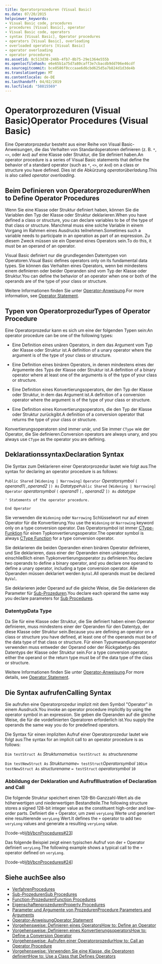 ```yaml
---
title: Operatorprozeduren (Visual Basic)
ms.date: 07/20/2015
helpviewer_keywords:
- Visual Basic code, procedures
- procedures [Visual Basic], operator
- Visual Basic code, operators
- syntax [Visual Basic], Operator procedures
- operators [Visual Basic], overloading
- overloaded operators [Visual Basic]
- operator overloading
- operator procedures
ms.assetid: 8c513d38-246b-4fb7-8b75-29e1364e555b
ms.openlocfilehash: e6e65b1a75d7a80caff3e7cbacdb9dd706e46cdf
ms.sourcegitcommit: bce0586f0cccaae6d6cbd625d5a7b824d1d3de4b
ms.translationtype: MT
ms.contentlocale: de-DE
ms.lasthandoff: 04/02/2019
ms.locfileid: "58815569"
---
```

# <a name="operator-procedures-visual-basic"></a><span data-ttu-id="c76fd-102">Operatorprozeduren (Visual Basic)</span><span class="sxs-lookup"><span data-stu-id="c76fd-102">Operator Procedures (Visual Basic)</span></span>
<span data-ttu-id="c76fd-103">Eine Operatorprozedur besteht aus einer Reihe von Visual Basic-Anweisungen, die das Verhalten von Standardoperatoren definieren (z. B. `*`, `<>`, oder `And`) auf eine Klasse oder Struktur, die Sie definiert haben.</span><span class="sxs-lookup"><span data-stu-id="c76fd-103">An operator procedure is a series of Visual Basic statements that define the behavior of a standard operator (such as `*`, `<>`, or `And`) on a class or structure you have defined.</span></span> <span data-ttu-id="c76fd-104">Dies ist die Abkürzung *operatorüberladung*.</span><span class="sxs-lookup"><span data-stu-id="c76fd-104">This is also called *operator overloading*.</span></span>  
  
## <a name="when-to-define-operator-procedures"></a><span data-ttu-id="c76fd-105">Beim Definieren von Operatorprozeduren</span><span class="sxs-lookup"><span data-stu-id="c76fd-105">When to Define Operator Procedures</span></span>  
 <span data-ttu-id="c76fd-106">Wenn Sie eine Klasse oder Struktur definiert haben, können Sie die Variablen den Typ der Klasse oder Struktur deklarieren.</span><span class="sxs-lookup"><span data-stu-id="c76fd-106">When you have defined a class or structure, you can declare variables to be of the type of that class or structure.</span></span> <span data-ttu-id="c76fd-107">Manchmal muss eine solche Variable in einem Vorgang im Rahmen eines Ausdrucks teilnehmen.</span><span class="sxs-lookup"><span data-stu-id="c76fd-107">Sometimes such a variable needs to participate in an operation as part of an expression.</span></span> <span data-ttu-id="c76fd-108">Zu diesem Zweck müssen sie ein Operand eines Operators sein.</span><span class="sxs-lookup"><span data-stu-id="c76fd-108">To do this, it must be an operand of an operator.</span></span>  
  
 <span data-ttu-id="c76fd-109">Visual Basic definiert nur die grundlegenden Datentypen von Operatoren.</span><span class="sxs-lookup"><span data-stu-id="c76fd-109">Visual Basic defines operators only on its fundamental data types.</span></span> <span data-ttu-id="c76fd-110">Sie können das Verhalten eines Operators, wenn bei mindestens einem definieren oder beider Operanden sind vom Typ der Klasse oder Struktur.</span><span class="sxs-lookup"><span data-stu-id="c76fd-110">You can define the behavior of an operator when one or both of the operands are of the type of your class or structure.</span></span>  
  
 <span data-ttu-id="c76fd-111">Weitere Informationen finden Sie unter [Operator-Anweisung](../../../../visual-basic/language-reference/statements/operator-statement.md).</span><span class="sxs-lookup"><span data-stu-id="c76fd-111">For more information, see [Operator Statement](../../../../visual-basic/language-reference/statements/operator-statement.md).</span></span>  
  
## <a name="types-of-operator-procedure"></a><span data-ttu-id="c76fd-112">Typen von Operatorprozedur</span><span class="sxs-lookup"><span data-stu-id="c76fd-112">Types of Operator Procedure</span></span>  
 <span data-ttu-id="c76fd-113">Eine Operatorprozedur kann es sich um eine der folgenden Typen sein:</span><span class="sxs-lookup"><span data-stu-id="c76fd-113">An operator procedure can be one of the following types:</span></span>  
  
-   <span data-ttu-id="c76fd-114">Eine Definition eines unären Operators, in dem das Argument vom Typ der Klasse oder Struktur ist.</span><span class="sxs-lookup"><span data-stu-id="c76fd-114">A definition of a unary operator where the argument is of the type of your class or structure.</span></span>  
  
-   <span data-ttu-id="c76fd-115">Eine Definition eines binären Operators, in denen mindestens eines der Argumente des Typs der Klasse oder Struktur ist.</span><span class="sxs-lookup"><span data-stu-id="c76fd-115">A definition of a binary operator where at least one of the arguments is of the type of your class or structure.</span></span>  
  
-   <span data-ttu-id="c76fd-116">Eine Definition eines Konvertierungsoperators, der den Typ der Klasse oder Struktur, in dem das Argument ist.</span><span class="sxs-lookup"><span data-stu-id="c76fd-116">A definition of a conversion operator where the argument is of the type of your class or structure.</span></span>  
  
-   <span data-ttu-id="c76fd-117">Eine Definition eines Konvertierungsoperators, die den Typ der Klasse oder Struktur zurückgibt.</span><span class="sxs-lookup"><span data-stu-id="c76fd-117">A definition of a conversion operator that returns the type of your class or structure.</span></span>  
  
 <span data-ttu-id="c76fd-118">Konvertierungsoperatoren sind immer unär, und Sie immer `CType` wie der Operator, die Sie definieren.</span><span class="sxs-lookup"><span data-stu-id="c76fd-118">Conversion operators are always unary, and you always use `CType` as the operator you are defining.</span></span>  
  
## <a name="declaration-syntax"></a><span data-ttu-id="c76fd-119">Deklarationssyntax</span><span class="sxs-lookup"><span data-stu-id="c76fd-119">Declaration Syntax</span></span>  
 <span data-ttu-id="c76fd-120">Die Syntax zum Deklarieren einer Operatorprozedur lautet wie folgt aus:</span><span class="sxs-lookup"><span data-stu-id="c76fd-120">The syntax for declaring an operator procedure is as follows:</span></span>  
  
 <span data-ttu-id="c76fd-121">`Public Shared`   `[Widening | Narrowing]`   `Operator`  *Operatorsymbol* `(` *operand1*`[,`*operand2* `]) As` *Datatype*</span><span class="sxs-lookup"><span data-stu-id="c76fd-121">`Public Shared`   `[Widening | Narrowing]`   `Operator`  *operatorsymbol*  `(` *operand1*  `[,`  *operand2* `]) As`  *datatype*</span></span>  
  
 `' Statements of the operator procedure.`  
  
 `End Operator`  
  
 <span data-ttu-id="c76fd-122">Sie verwenden die `Widening` oder `Narrowing` Schlüsselwort nur auf einen Operator für die Konvertierung.</span><span class="sxs-lookup"><span data-stu-id="c76fd-122">You use the `Widening` or `Narrowing` keyword only on a type conversion operator.</span></span> <span data-ttu-id="c76fd-123">Das Operatorsymbol ist immer [CType-Funktion](../../../../visual-basic/language-reference/functions/ctype-function.md) für einen Typkonvertierungsoperator.</span><span class="sxs-lookup"><span data-stu-id="c76fd-123">The operator symbol is always [CType Function](../../../../visual-basic/language-reference/functions/ctype-function.md) for a type conversion operator.</span></span>  
  
 <span data-ttu-id="c76fd-124">Sie deklarieren die beiden Operanden einen binären Operator definieren, und Sie deklarieren, dass einer der Operanden einen unäroperator, einschließlich einen Typkonvertierungsoperator zu definieren.</span><span class="sxs-lookup"><span data-stu-id="c76fd-124">You declare two operands to define a binary operator, and you declare one operand to define a unary operator, including a type conversion operator.</span></span> <span data-ttu-id="c76fd-125">Alle Operanden müssen deklariert werden `ByVal`.</span><span class="sxs-lookup"><span data-stu-id="c76fd-125">All operands must be declared `ByVal`.</span></span>  
  
 <span data-ttu-id="c76fd-126">Sie deklarieren jeder Operand auf die gleiche Weise, die Sie deklarieren die Parameter für [Sub-Prozeduren](./sub-procedures.md).</span><span class="sxs-lookup"><span data-stu-id="c76fd-126">You declare each operand the same way you declare parameters for [Sub Procedures](./sub-procedures.md).</span></span>  
  
### <a name="data-type"></a><span data-ttu-id="c76fd-127">Datentyp</span><span class="sxs-lookup"><span data-stu-id="c76fd-127">Data Type</span></span>  
 <span data-ttu-id="c76fd-128">Da Sie für eine Klasse oder Struktur, die Sie definiert haben einen Operator definieren, muss mindestens einer der Operanden für den Datentyp, der diese Klasse oder Struktur sein.</span><span class="sxs-lookup"><span data-stu-id="c76fd-128">Because you are defining an operator on a class or structure you have defined, at least one of the operands must be of the data type of that class or structure.</span></span> <span data-ttu-id="c76fd-129">Für einen Typumwandlungsoperator verwenden muss entweder der Operand oder der Rückgabetyp des Datentyps der Klasse oder Struktur sein.</span><span class="sxs-lookup"><span data-stu-id="c76fd-129">For a type conversion operator, either the operand or the return type must be of the data type of the class or structure.</span></span>  
  
 <span data-ttu-id="c76fd-130">Weitere Informationen finden Sie unter [Operator-Anweisung](../../../../visual-basic/language-reference/statements/operator-statement.md).</span><span class="sxs-lookup"><span data-stu-id="c76fd-130">For more details, see [Operator Statement](../../../../visual-basic/language-reference/statements/operator-statement.md).</span></span>  
  
## <a name="calling-syntax"></a><span data-ttu-id="c76fd-131">Die Syntax aufrufen</span><span class="sxs-lookup"><span data-stu-id="c76fd-131">Calling Syntax</span></span>  
 <span data-ttu-id="c76fd-132">Sie aufrufen eine Operatorprozedur implizit mit dem Symbol "Operator" in einem Ausdruck.</span><span class="sxs-lookup"><span data-stu-id="c76fd-132">You invoke an operator procedure implicitly by using the operator symbol in an expression.</span></span> <span data-ttu-id="c76fd-133">Sie geben die Operanden auf die gleiche Weise, die für die vordefinierten Operatoren erforderlich ist.</span><span class="sxs-lookup"><span data-stu-id="c76fd-133">You supply the operands the same way you do for predefined operators.</span></span>  
  
 <span data-ttu-id="c76fd-134">Die Syntax für einen impliziten Aufruf einer Operatorprozedur lautet wie folgt aus:</span><span class="sxs-lookup"><span data-stu-id="c76fd-134">The syntax for an implicit call to an operator procedure is as follows:</span></span>  
  
 <span data-ttu-id="c76fd-135">`Dim testStruct As`  *Strukturname*</span><span class="sxs-lookup"><span data-stu-id="c76fd-135">`Dim testStruct As`  *structurename*</span></span>  
  
 <span data-ttu-id="c76fd-136">`Dim testNewStruct As`  *Strukturname*`= testStruct`*Operatorsymbol*  `10`</span><span class="sxs-lookup"><span data-stu-id="c76fd-136">`Dim testNewStruct As`  *structurename*  `= testStruct`  *operatorsymbol*  `10`</span></span>  
  
### <a name="illustration-of-declaration-and-call"></a><span data-ttu-id="c76fd-137">Abbildung der Deklaration und Aufruf</span><span class="sxs-lookup"><span data-stu-id="c76fd-137">Illustration of Declaration and Call</span></span>  
 <span data-ttu-id="c76fd-138">Die folgende Struktur speichert einen 128-Bit-Ganzzahl-Wert als die höherwertigen und niederwertigen Bestandteile.</span><span class="sxs-lookup"><span data-stu-id="c76fd-138">The following structure stores a signed 128-bit integer value as the constituent high-order and low-order parts.</span></span> <span data-ttu-id="c76fd-139">Definiert die `+` Operator, um zwei `veryLong` Werte und generiert eine resultierende `veryLong` Wert.</span><span class="sxs-lookup"><span data-stu-id="c76fd-139">It defines the `+` operator to add two `veryLong` values and generate a resulting `veryLong` value.</span></span>  
  
 [!code-vb[VbVbcnProcedures#23](~/samples/snippets/visualbasic/VS_Snippets_VBCSharp/VbVbcnProcedures/VB/Class1.vb#23)]  
  
 <span data-ttu-id="c76fd-140">Das folgende Beispiel zeigt einen typischen Aufruf von der `+` Operator definiert `veryLong`.</span><span class="sxs-lookup"><span data-stu-id="c76fd-140">The following example shows a typical call to the `+` operator defined on `veryLong`.</span></span>  
  
 [!code-vb[VbVbcnProcedures#24](~/samples/snippets/visualbasic/VS_Snippets_VBCSharp/VbVbcnProcedures/VB/Class1.vb#24)]  
  
  
## <a name="see-also"></a><span data-ttu-id="c76fd-141">Siehe auch</span><span class="sxs-lookup"><span data-stu-id="c76fd-141">See also</span></span>

- [<span data-ttu-id="c76fd-142">Verfahren</span><span class="sxs-lookup"><span data-stu-id="c76fd-142">Procedures</span></span>](./index.md)
- [<span data-ttu-id="c76fd-143">Sub-Prozeduren</span><span class="sxs-lookup"><span data-stu-id="c76fd-143">Sub Procedures</span></span>](./sub-procedures.md)
- [<span data-ttu-id="c76fd-144">Function-Prozeduren</span><span class="sxs-lookup"><span data-stu-id="c76fd-144">Function Procedures</span></span>](./function-procedures.md)
- [<span data-ttu-id="c76fd-145">Eigenschaftenprozeduren</span><span class="sxs-lookup"><span data-stu-id="c76fd-145">Property Procedures</span></span>](./property-procedures.md)
- [<span data-ttu-id="c76fd-146">Parameter und Argumente von Prozeduren</span><span class="sxs-lookup"><span data-stu-id="c76fd-146">Procedure Parameters and Arguments</span></span>](./procedure-parameters-and-arguments.md)
- [<span data-ttu-id="c76fd-147">Operator-Anweisung</span><span class="sxs-lookup"><span data-stu-id="c76fd-147">Operator Statement</span></span>](../../../../visual-basic/language-reference/statements/operator-statement.md)
- [<span data-ttu-id="c76fd-148">Vorgehensweise: Definieren eines Operators</span><span class="sxs-lookup"><span data-stu-id="c76fd-148">How to: Define an Operator</span></span>](./how-to-define-an-operator.md)
- [<span data-ttu-id="c76fd-149">Vorgehensweise: Definieren eines Konvertierungsoperators</span><span class="sxs-lookup"><span data-stu-id="c76fd-149">How to: Define a Conversion Operator</span></span>](./how-to-define-a-conversion-operator.md)
- [<span data-ttu-id="c76fd-150">Vorgehensweise: Aufrufen einer Operatorprozedur</span><span class="sxs-lookup"><span data-stu-id="c76fd-150">How to: Call an Operator Procedure</span></span>](./how-to-call-an-operator-procedure.md)
- [<span data-ttu-id="c76fd-151">Vorgehensweise: Verwenden Sie eine Klasse, die Operatoren definiert</span><span class="sxs-lookup"><span data-stu-id="c76fd-151">How to: Use a Class that Defines Operators</span></span>](./how-to-use-a-class-that-defines-operators.md)
